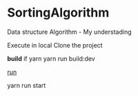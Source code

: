 # SortingAlgorithm
Data structure Algorithm - My understading

Execute in local
Clone the project

<b>build</b>
if yarn
yarn run build:dev

<p><u>run</u></p>
yarn run start
